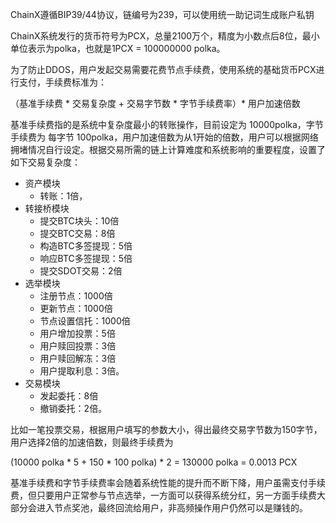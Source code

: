 ChainX遵循BIP39/44协议，链编号为239，可以使用统一助记词生成账户私钥

ChainX系统发行的货币符号为PCX，总量2100万个，精度为小数点后8位，最小单位表示为polka，也就是1PCX = 100000000 polka。

为了防止DDOS，用户发起交易需要花费节点手续费，使用系统的基础货币PCX进行支付，手续费标准为：

（基准手续费 * 交易复杂度 + 交易字节数 * 字节手续费率）* 用户加速倍数

基准手续费指的是系统中复杂度最小的转账操作，目前设定为 10000polka，字节手续费为 每字节 100polka，用户加速倍数为从1开始的倍数，用户可以根据网络拥堵情况自行设定。根据交易所需的链上计算难度和系统影响的重要程度，设置了如下交易复杂度：

* 资产模块
  * 转账：1倍，
* 转接桥模块
  * 提交BTC块头：10倍
  * 提交BTC交易：8倍
  * 构造BTC多签提现：5倍
  * 响应BTC多签提现：5倍
  * 提交SDOT交易：2倍
* 选举模块
  * 注册节点：1000倍
  * 更新节点：1000倍
  * 节点设置信托：1000倍
  * 用户增加投票：5倍
  * 用户赎回投票：3倍
  * 用户赎回解冻：3倍
  * 用户提取利息：3倍。
* 交易模块
  * 发起委托：8倍
  * 撤销委托：2倍。

比如一笔投票交易，根据用户填写的参数大小，得出最终交易字节数为150字节，用户选择2倍的加速倍数，则最终手续费为

(10000 polka * 5 + 150 * 100 polka) * 2 = 130000 polka = 0.0013 PCX

基准手续费和字节手续费率会随着系统性能的提升而不断下降，用户虽需支付手续费，但只要用户正常参与节点选举，一方面可以获得系统分红，另一方面手续费大部分会进入节点奖池，最终回流给用户，非高频操作用户仍然可以是赚钱的。
